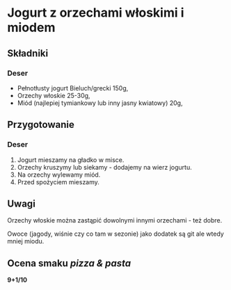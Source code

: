 # Jogurt z orzechami włoskimi i miodem

## Składniki

### Deser

-   Pełnotłusty jogurt Bieluch/grecki 150g,
-   Orzechy włoskie 25-30g,
-   Miód (najlepiej tymiankowy lub inny jasny kwiatowy) 20g,


## Przygotowanie

### Deser

1. Jogurt mieszamy na gładko w misce.
2. Orzechy kruszymy lub siekamy - dodajemy na wierz jogurtu.
3. Na orzechy wylewamy miód.
4. Przed spożyciem mieszamy.

## Uwagi

Orzechy włoskie można zastąpić dowolnymi innymi orzechami - też dobre.

Owoce (jagody, wiśnie czy co tam w sezonie) jako dodatek są git ale wtedy mniej miodu.

## Ocena smaku _pizza & pasta_

**9+1/10**
